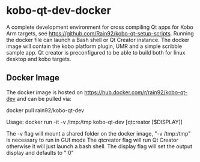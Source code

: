# kobo-qt-dev-docker

A complete development environment for cross compiling Qt apps for Kobo Arm targets, see https://github.com/Rain92/kobo-qt-setup-scripts.
Running the docker file can launch a Bash shell or Qt Creator instance.
The docker image will contain the kobo platform plugin, UMR and a simple scribble sample app. 
Qt creator is preconfigured to be able to build both for linux desktop and kobo targets.

## Docker Image
The docker image is hosted on https://hub.docker.com/r/rain92/kobo-qt-dev and can be pulled via: 

docker pull rain92/kobo-qt-dev

Usage:
docker run -it -v /tmp:/tmp kobo-qt-dev [qtcreator [$DISPLAY]]

The -v flag will mount a shared folder on the docker image, "-v /tmp:/tmp" is necessary to run in GUI mode
The qtcreator flag will run Qt Creator otherwise it will just launch a bash shell.
The display flag will set the output display and defaults to ":0"

